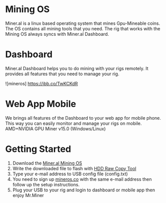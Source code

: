 # Mining OS
Miner.al is a linux based operating system that mines Gpu-Mineable coins. The OS contains all mining tools that you need. The rig that works with the Mining OS always syncs with Miner.al Dashboard.


# Dashboard
Miner.al Dashboard helps you to do mining with your rigs remotely. It provides all features that you need to manage your rig.

![mineros] https://ibb.co/TwKCKdR


# Web App Mobile 
We brings all features of the Dashboard to your web app for mobile phone. This way you can easily monitor and manage your rigs on mobile.
AMD+NVIDIA GPU Miner v15.0 (Windows/Linux)



# Getting Started
1. Download the [Miner.al Mining OS](https://drive.google.com/drive/u/3/folders/17mef-_J5xwftBeDaLkXxQufaYp2EmtnM)
2. Write the downloaded file to flash with [HDD Raw Copy Tool](http://hddguru.com/software/HDD-Raw-Copy-Tool/HDDRawCopy1.10Portable.exe)
3. Type your e-mail address to USB config file (config.txt)
4. You need to sign up [mineros.co](https://mineros.co) with the same e-mail address then follow up the setup instructions.
5. Plug your USB to your rig and login to dashboard or mobile app then enjoy Mr.Miner
